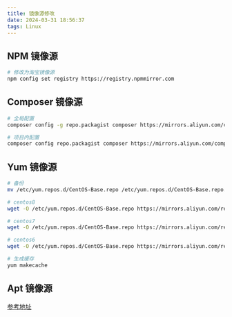 ```yaml
---
title: 镜像源修改
date: 2024-03-31 18:56:37
tags: Linux
---
```


## NPM 镜像源
```bash
# 修改为淘宝镜像源
npm config set registry https://registry.npmmirror.com
```

## Composer 镜像源
```bash
# 全局配置
composer config -g repo.packagist composer https://mirrors.aliyun.com/composer/

# 项目内配置
composer config repo.packagist composer https://mirrors.aliyun.com/composer/
```

## Yum 镜像源
```bash
# 备份
mv /etc/yum.repos.d/CentOS-Base.repo /etc/yum.repos.d/CentOS-Base.repo.backup

# centos8
wget -O /etc/yum.repos.d/CentOS-Base.repo https://mirrors.aliyun.com/repo/Centos-vault-8.5.2111.repo

# centos7
wget -O /etc/yum.repos.d/CentOS-Base.repo https://mirrors.aliyun.com/repo/Centos-7.repo

# centos6
wget -O /etc/yum.repos.d/CentOS-Base.repo https://mirrors.aliyun.com/repo/Centos-vault-6.10.repo

# 生成缓存
yum makecache
```

## Apt 镜像源
[参考地址](https://developer.aliyun.com/mirror/ubuntu?spm=a2c6h.13651102.0.0.3e221b11eZQ3ZV)
